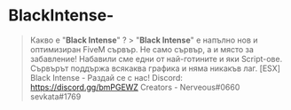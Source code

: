 # BlackIntense-
> Какво е "**Black Intense**" ? > "**Black Intense**" е напълно нов и оптимизиран FiveM сървър. Не само сървър, а и място за забавление! Набавили сме едни от най-готините и яки Script-ове. Сървърът поддържа всякаква графика и няма никакъв лаг.    [ESX] Black Intense - Раздай се с нас!  Discord: https://discord.gg/bmPGEWZ  Creators - Nerveous#0660 sevkata#1769
